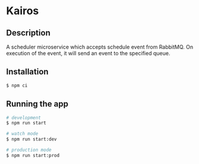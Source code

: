 
# Kairos

## Description

A scheduler microservice which accepts schedule event from RabbitMQ. On execution of the event, it will send an event to the specified queue.

## Installation

```bash
$ npm ci
```

## Running the app

```bash
# development
$ npm run start

# watch mode
$ npm run start:dev

# production mode
$ npm run start:prod
```
